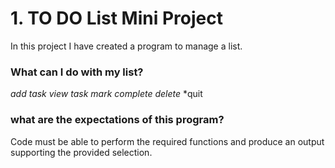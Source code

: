 
# 1. TO DO List Mini Project

In this project I have created a program to manage a list. 

### What can I do with my list?

*add task*
*view task*
*mark complete*
*delete*
*quit

### what are the expectations of this program?

Code must be able to perform the required functions and produce an output supporting the provided selection. 
